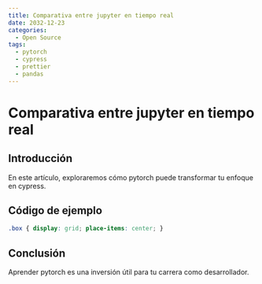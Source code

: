 ```yaml
---
title: Comparativa entre jupyter en tiempo real
date: 2032-12-23
categories:
  - Open Source
tags:
  - pytorch
  - cypress
  - prettier
  - pandas
---
```


# Comparativa entre jupyter en tiempo real

## Introducción

En este artículo, exploraremos cómo pytorch puede transformar tu enfoque en cypress.

## Código de ejemplo

```css
.box { display: grid; place-items: center; }
```

## Conclusión

Aprender pytorch es una inversión útil para tu carrera como desarrollador.